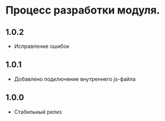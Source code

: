 Процесс разработки модуля.
==============
  
1.0.2
-----------------
  * Исправление ошибок
  
1.0.1
-----------------
  * Добавлено подключение внутреннего js-файла

1.0.0
-----------------
  * Стабильный релиз